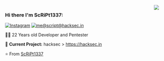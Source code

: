 <img align='right' src="https://github-readme-stats.vercel.app/api?username=ScRiPt1337&show_icons=true">

### Hi there I'm ScRiPt1337:

[![Instagram](https://img.shields.io/static/v1?label=Instagram&message=%20&color=orange&logo=Instagram&style=flat-square&logoColor=white)](https://www.instagram.com/script_1337x/)
[![me@script@hacksec.in](https://img.shields.io/static/v1?label=me@ScRiPt1337&message=%20&color=red&logo=gmail&style=flat-square&logoColor=white)](mailto:script@hacksec.in)
  
  
👨‍💻 22 Years old Developer and Pentester 

🚧 **Current Project:** hacksec > https://hacksec.in

⭐️ From [ScRiPt1337](https://github.com/ScRiPt1337)


